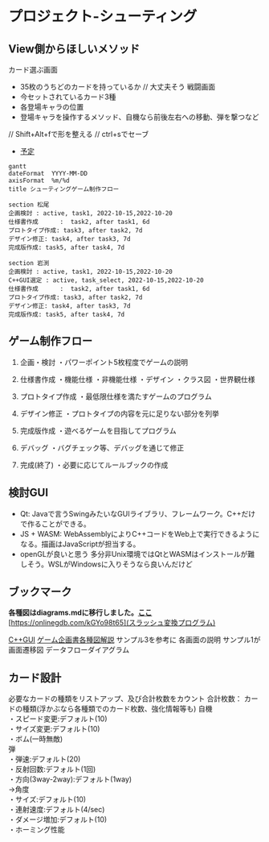 # プロジェクト-シューティング
## View側からほしいメソッド
カード選ぶ画面
* 35枚のうちどのカードを持っているか // 大丈夫そう
戦闘画面
* 今セットされているカード3種
* 各登場キャラの位置
* 登場キャラを操作するメソッド、自機なら前後左右への移動、弾を撃つなど

// Shift+Alt+fで形を整える
// ctrl+sでセーブ
- [予定](#予定)
```mermaid
gantt
dateFormat  YYYY-MM-DD
axisFormat  %m/%d
title シューティングゲーム制作フロー

section 松尾
企画検討 : active, task1, 2022-10-15,2022-10-20
仕様書作成      :  task2, after task1, 6d
プロトタイプ作成: task3, after task2, 7d
デザイン修正: task4, after task3, 7d
完成版作成: task5, after task4, 7d

section 岩渕
企画検討 : active, task1, 2022-10-15,2022-10-20
C++GUI選定 : active, task_select, 2022-10-15,2022-10-20
仕様書作成      :  task2, after task1, 6d
プロトタイプ作成: task3, after task2, 7d 
デザイン修正: task4, after task3, 7d
完成版作成: task5, after task4, 7d
```
## ゲーム制作フロー
1. 企画・検討
・パワーポイント5枚程度でゲームの説明

2. 仕様書作成
・機能仕様
・非機能仕様
・デザイン
・クラス図
・世界観仕様

3. プロトタイプ作成
・最低限仕様を満たすゲームのプログラム

4. デザイン修正
・プロトタイプの内容を元に足りない部分を列挙

5. 完成版作成
・遊べるゲームを目指してプログラム

6. デバッグ
・バグチェック等、デバッグを通じて修正

7. 完成(終了)
・必要に応じてルールブックの作成

## 検討GUI
* Qt: Javaで言うSwingみたいなGUIライブラリ、フレームワーク。C++だけで作ることができる。
* JS + WASM: WebAssemblyによりC++コードをWeb上で実行できるようになる。描画はJavaScriptが担当する。
* openGLが良いと思う
多分非Unix環境ではQtとWASMはインストールが難しそう。WSLがWindowsに入りそうなら良いんだけど

## ブックマーク
**各種図はdiagrams.mdに移行しました。[ここ](/diagrams.md)**
[https://onlinegdb.com/kGYo98t65](スラッシュ変換プログラム)

[C++GUI](https://teratail.com/questions/165307)
[ゲーム企画書各種図解説](https://note.com/ukyousan/n/neea2e631702b#uD9c6)
サンプル3を参考に 各画面の説明
サンプル1が画面遷移図
データフローダイアグラム


## カード設計
必要なカードの種類をリストアップ、及び合計枚数をカウント
合計枚数：
カードの種類(浮かぶなら各種類でのカード枚数、強化情報等も)
自機  
・スピード変更:デフォルト(10)   
・サイズ変更:デフォルト(10)   
・ボム(一時無敵)   
弾   
・弾速:デフォルト(20)   
・反射回数:デフォルト(1回)   
・方向(3way-2way):デフォルト(1way)   
→角度   
・サイズ:デフォルト(10)   
・連射速度:デフォルト(4/sec)   
・ダメージ増加:デフォルト(10)   
・ホーミング性能   